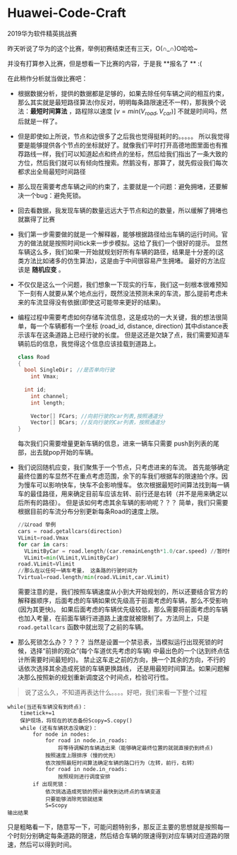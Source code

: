 # Huawei-Code-Craft
2019华为软件精英挑战赛

昨天听说了华为的这个比赛，举例初赛结束还有三天，O(∩_∩)O哈哈~

并没有打算参入比赛，但是想看一下比赛的内容，于是我 **报名了 ** :(



在此稍作分析就当做比赛吧：

- 根据数据分析，提供的数据都是足够的，如果去除任何车辆之间的相互约束，那么其实就是最短路径算法(你反对，明明每条路限速还不一样)，那我换个说法：**最短时间算法** ，路程除以速度 [$v=min(V_{road},V_{car})​$ ] 不就是时间吗，然后就是一样了。

- 但是即使如上所说，节点和边很多了之后我也觉得挺耗时的。。。。。 所以我觉得要是能够提供各个节点的坐标就好了。就像我们平时打开高德地图里面也有推荐路线一样，我们可以知道起点和终点的坐标，然后给我们指出了一条大致的方位，然后我们就可以有倾向性搜索。然鹅没有，那算了，就先假设我们每次都求出全局最短时间路径

- 那么现在需要考虑车辆之间的约束了，主要就是一个问题：避免拥堵，还要解决一个bug：避免死锁。

- 回去看数据，我发现车辆的数量远远大于节点和边的数量，所以缓解了拥堵也就赢得了比赛

- 我们第一步需要做的就是一个解释器，能够根据路径给出车辆的运行时间。官方的做法就是按照时间tick来一步步模拟。这给了我们一个很好的提示。 显然车辆这么多，我们如果一开始就规划好所有车辆的路径，结果是十分差的(这类方法比如诸多的仿生算法)，这是由于中间很容易产生拥堵。 最好的方法应该是 **随机应变** 。

- 不仅仅是这么一个问题，我们想象一下现实的行车，我们这一刻根本很难预知下一刻有人就要从某个地点出行，既然没法预测未来的车流，那么提前考虑未来的车流显得没有依据(即使这可能带来更好的结果)。 

- 编程过程中需要考虑如何存储车流信息，这是成功的一大关键，我的想法很简单，每一个车辆都有一个坐标 (road_id,  distance, direction) 其中distance表示该车在这条道路上已经行驶的长度。 但是这还是欠缺了点，我们需要知道车辆前后的信息，我觉得这个信息应该挂载到道路上。

  ```C++
  class Road
  {
  	bool SingleDir； //是否单向行驶
      int Vmax;
          
  	int id;
      int channel;
      int length;
      
      Vector[] FCars; //向前行驶的car列表,按照通道分
      Vector[] BCars; //反向行驶的Car列表，按照通道分
  }
  ```

  每次我们只需要增量更新车辆的信息，进来一辆车只需要 push到列表的尾部，出去就pop开始的车辆。

- 我们说回随机应变，我们聚焦于一个节点，只考虑进来的车流。 首先能够确定最终位置的车显然不在重点考虑范围，余下的车我们根据车的限速拍个序。因为慢车可以影响快车，快车不会影响慢车。 依次根据最短时间算法找到每一辆车的最佳路径，用来确定目前车应该左转、前行还是右转（并不是用来确定以后所有的路径）。 但是该如何考虑其余车辆的影响呢？？？ 简单，我们只需要根据目前的车流分布分别更新每条Road的速度上限。

  ```python
  //以road 举例
  cars = road.getallcars(direction)
  VLimit=road.Vmax
  for car in cars:
  	VLimitByCar = road.length/(car.remainLength*1.0/car.speed) //暂时作为double处理
  	VLimit=min(VLimit,VLimitByCar)
  road.VLimit=Vlimit
  //那么在以任何一辆车考量， 这条路的行驶时间为
  Tvirtual=road.length/min(road.VLimit,car.VLimit)
  ```

  需要注意的是，我们按照车辆速度从小到大开始规划的，所以还要结合官方的解释器顺序，后面考虑的车辆如果优先级高于前面考虑的车辆，那么不受影响(因为其更快)。 如果后面考虑的车辆优先级较低，那么需要将前面考虑的车辆也加入考量，在前面车辆行进道路上速度就被限制了。方法同上，只是`road.getallcars` 函数中就出现了之前的车辆。

- 那么死锁怎么办？？？？ 当然是设置一个禁忌表，当模拟运行出现死锁的时候，选择“前排的观众”(每个车道优先考虑的车辆) 中最出色的一个(达到终点估计所需要时间最短的)。 禁止这车走之前的方向，换一个其余的方向，不行的话依次选择其余造成死锁的车辆更换路线， 还是用最短时间算法。如果问题解决那么按照新的规划重新调度这个时间点，检验可行性。

> 说了这么久，不知道再表达什么。。。。好吧，我们来看一下整个过程

```pyhton
while(当还有车辆没有到终点)：
	timetick+=1
	保护现场，将现在的状态备份Scopy=S.copy()
	while (还有车辆状态没确定)：
        for node in nodes:
            for road in node.in_roads:
                将等待调解的车辆选出来（能够确定最终位置的就就直接扔到终点)
            按照速度上限排序（慢的优先）
            依次按照最短时间算法确定车辆的路口行为（左转，前行，右转）
			for road in node.in_roads:
				按照规则进行调度安排
		if 出现死锁：
			依次挑选造成死锁的预计最快到达终点的车辆变道
			只要能够消除死锁就结束
			S=Scopy
输出结果
```

只是粗略看一下，随意写一下，可能问题特别多，那反正主要的思想就是按照每一个时刻分别确定每条道路的限速，然后结合车辆的限速得到对应车辆对应道路的限速，然后可以得到时间。